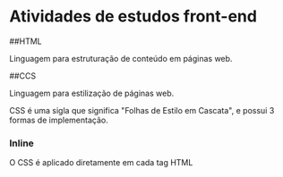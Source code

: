 # Atividades de estudos front-end 

##HTML

Linguagem para estruturação de conteúdo em páginas web. 

##CCS

Linguagem para estilização de páginas web.

CSS é uma sigla que significa "Folhas de Estilo em Cascata", e possui 3 formas de implementação. 

### Inline 

O CSS é aplicado diretamente em cada tag HTML


